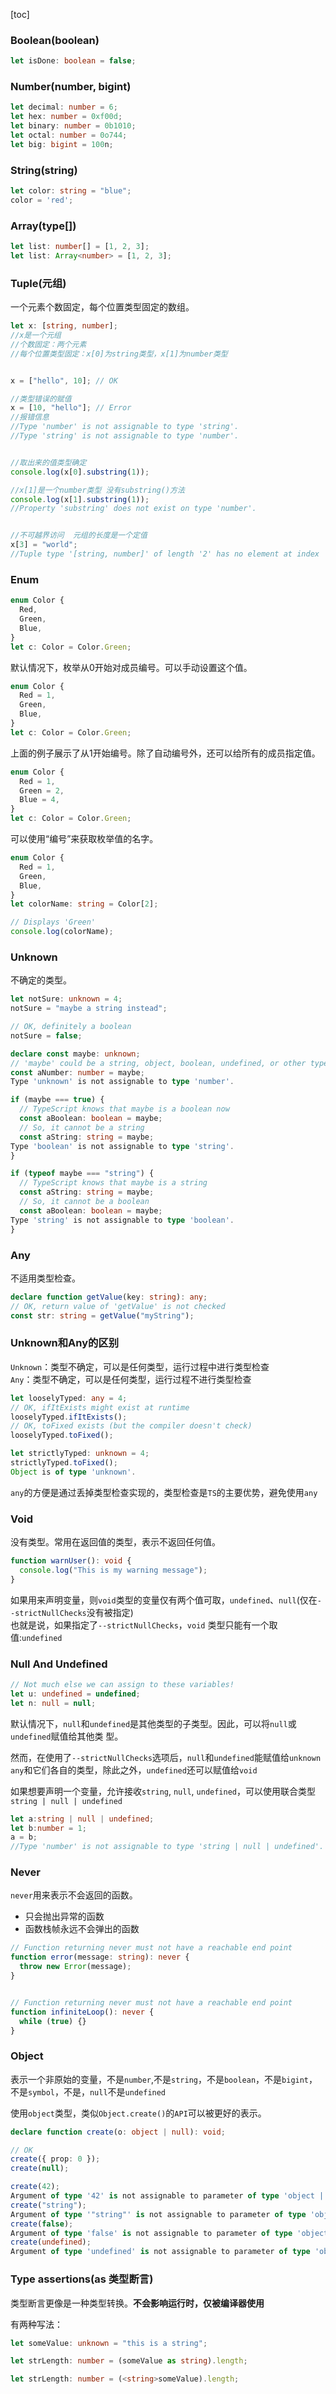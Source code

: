 [toc]

### Boolean(boolean) 
```ts
let isDone: boolean = false; 
```

### Number(number, bigint)

```ts
let decimal: number = 6;
let hex: number = 0xf00d;
let binary: number = 0b1010;
let octal: number = 0o744;
let big: bigint = 100n;
```

### String(string)
```ts
let color: string = "blue";
color = 'red';
```

### Array(type[])

```ts
let list: number[] = [1, 2, 3];
let list: Array<number> = [1, 2, 3];
```

### Tuple(元组)
一个元素个数固定，每个位置类型固定的数组。  

```ts
let x: [string, number];
//x是一个元组
//个数固定：两个元素
//每个位置类型固定：x[0]为string类型，x[1]为number类型


x = ["hello", 10]; // OK

//类型错误的赋值
x = [10, "hello"]; // Error
//报错信息
//Type 'number' is not assignable to type 'string'.
//Type 'string' is not assignable to type 'number'.


//取出来的值类型确定 
console.log(x[0].substring(1));

//x[1]是一个number类型 没有substring()方法
console.log(x[1].substring(1));
//Property 'substring' does not exist on type 'number'.


//不可越界访问  元组的长度是一个定值
x[3] = "world";
//Tuple type '[string, number]' of length '2' has no element at index '3'.
```

### Enum  
```ts
enum Color {
  Red,
  Green,
  Blue,
}
let c: Color = Color.Green;
```
默认情况下，枚举从0开始对成员编号。可以手动设置这个值。  
```ts
enum Color {
  Red = 1,
  Green,
  Blue,
}
let c: Color = Color.Green;
```
上面的例子展示了从1开始编号。除了自动编号外，还可以给所有的成员指定值。  
```ts
enum Color {
  Red = 1,
  Green = 2,
  Blue = 4,
}
let c: Color = Color.Green;
```

可以使用“编号”来获取枚举值的名字。  
```ts
enum Color {
  Red = 1,
  Green,
  Blue,
}
let colorName: string = Color[2];

// Displays 'Green'
console.log(colorName);
```

### Unknown  

不确定的类型。

```ts
let notSure: unknown = 4;
notSure = "maybe a string instead";

// OK, definitely a boolean
notSure = false;
```

```ts
declare const maybe: unknown;
// 'maybe' could be a string, object, boolean, undefined, or other types
const aNumber: number = maybe;
Type 'unknown' is not assignable to type 'number'.

if (maybe === true) {
  // TypeScript knows that maybe is a boolean now
  const aBoolean: boolean = maybe;
  // So, it cannot be a string
  const aString: string = maybe;
Type 'boolean' is not assignable to type 'string'.
}

if (typeof maybe === "string") {
  // TypeScript knows that maybe is a string
  const aString: string = maybe;
  // So, it cannot be a boolean
  const aBoolean: boolean = maybe;
Type 'string' is not assignable to type 'boolean'.
}
```

### Any  
不适用类型检查。  
```ts
declare function getValue(key: string): any;
// OK, return value of 'getValue' is not checked
const str: string = getValue("myString");

```

### Unknown和Any的区别  

`Unknown`：类型不确定，可以是任何类型，运行过程中进行类型检查  
`Any`：类型不确定，可以是任何类型，运行过程不进行类型检查

```ts
let looselyTyped: any = 4;
// OK, ifItExists might exist at runtime
looselyTyped.ifItExists();
// OK, toFixed exists (but the compiler doesn't check)
looselyTyped.toFixed();

let strictlyTyped: unknown = 4;
strictlyTyped.toFixed();
Object is of type 'unknown'.
```

`any`的方便是通过丢掉类型检查实现的，类型检查是`TS`的主要优势，避免使用`any`  

### Void  

没有类型。常用在返回值的类型，表示不返回任何值。
```ts
function warnUser(): void {
  console.log("This is my warning message");
}
```

如果用来声明变量，则`void`类型的变量仅有两个值可取，`undefined`、`null`(仅在`--strictNullChecks`没有被指定)  
也就是说，如果指定了`--strictNullChecks`，`void`
类型只能有一个取值:`undefined`  


### Null And Undefined  
```ts
// Not much else we can assign to these variables!
let u: undefined = undefined;
let n: null = null;
```

默认情况下，`null`和`undefined`是其他类型的子类型。因此，可以将`null`或`undefined`赋值给其他类
型。  

然而，在使用了`--strictNullChecks`选项后，`null`和`undefined`能赋值给`unknown` `any`和它们各自的类型，除此之外，`undefined`还可以赋值给`void`

如果想要声明一个变量，允许接收`string`, `null`, `undefined`，可以使用联合类型`string | null | undefined`

```ts
let a:string | null | undefined;
let b:number = 1;
a = b;
//Type 'number' is not assignable to type 'string | null | undefined'.
```

### Never  
`never`用来表示不会返回的函数。  
- 只会抛出异常的函数
- 函数栈帧永远不会弹出的函数  

```ts
// Function returning never must not have a reachable end point
function error(message: string): never {
  throw new Error(message);
}


// Function returning never must not have a reachable end point
function infiniteLoop(): never {
  while (true) {}
}
```

### Object  
表示一个非原始的变量，不是`number`,不是`string`，不是`boolean`，不是`bigint`，不是`symbol`，不是，`null`不是`undefined`  

使用`object`类型，类似`Object.create()`的`API`可以被更好的表示。  
```ts
declare function create(o: object | null): void;

// OK
create({ prop: 0 });
create(null);

create(42);
Argument of type '42' is not assignable to parameter of type 'object | null'.
create("string");
Argument of type '"string"' is not assignable to parameter of type 'object | null'.
create(false);
Argument of type 'false' is not assignable to parameter of type 'object | null'.
create(undefined);
Argument of type 'undefined' is not assignable to parameter of type 'object | null'.
```

### Type assertions(as 类型断言)  

类型断言更像是一种类型转换。**不会影响运行时，仅被编译器使用**  


有两种写法：  

```ts
let someValue: unknown = "this is a string";

let strLength: number = (someValue as string).length;

let strLength: number = (<string>someValue).length;

```

